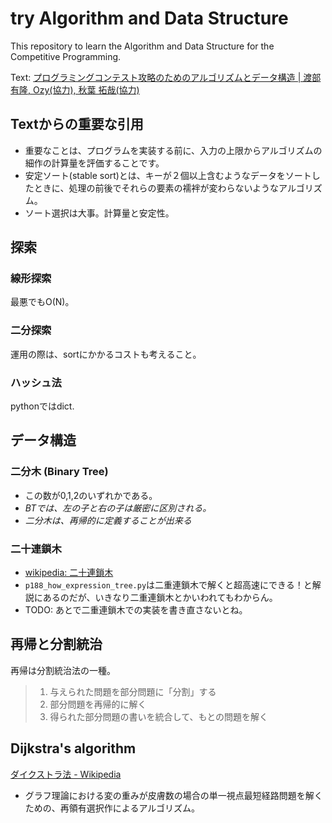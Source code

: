 # try Algorithm and Data Structure

This repository to learn the Algorithm and Data Structure for the Competitive Programming.

Text: [プログラミングコンテスト攻略のためのアルゴリズムとデータ構造 | 渡部 有隆, Ozy(協力), 秋葉 拓哉(協力)](https://www.amazon.co.jp/dp/4839952957/)


##  Textからの重要な引用
 - 重要なことは、プログラムを実装する前に、入力の上限からアルゴリズムの細作の計算量を評価することです。
 - 安定ソート(stable sort)とは、キーが２個以上含むようなデータをソートしたときに、処理の前後でそれらの要素の襦袢が変わらないようなアルゴリズム。
 - ソート選択は大事。計算量と安定性。
 
 
## 探索
### 線形探索
最悪でもO(N)。 

### 二分探索
運用の際は、sortにかかるコストも考えること。
 
### ハッシュ法
pythonではdict.


## データ構造
### 二分木 (Binary Tree)
- この数が0,1,2のいずれかである。
- *BTでは、左の子と右の子は厳密に区別される。*
- *二分木は、再帰的に定義することが出来る*

### 二十連鎖木
- [wikipedia: 二十連鎖木](https://ja.wikipedia.org/wiki/二重連鎖木)
- `p188_how_expression_tree.py`は二重連鎖木で解くと超高速にできる！と解説にあるのだが、いきなり二重連鎖木とかいわれてもわからん。
- TODO: あとで二重連鎖木での実装を書き直さないとね。

## 再帰と分割統治
再帰は分割統治法の一種。
> 1. 与えられた問題を部分問題に「分割」する
> 2. 部分問題を再帰的に解く
> 3. 得られた部分問題の書いを統合して、もとの問題を解く

## Dijkstra's algorithm
[ダイクストラ法 - Wikipedia](https://ja.wikipedia.org/wiki/ダイクストラ法)
 - グラフ理論における変の重みが皮膚数の場合の単一視点最短経路問題を解くための、再領有選択作によるアルゴリズム。
